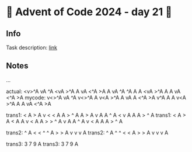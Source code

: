 # 🎄 Advent of Code 2024 - day 21 🎄

## Info

Task description: [link](https://adventofcode.com/2024/day/21)

## Notes

...

actual: <v<A >>^A vA ^A <vA <A A >>^A A vA <^A >A A vA ^A <vA >^A A <A >A <v<A >A >^A A A vA <^A >A
mycode: v<<A >>^A vA ^A v<<A >>^A A v<A <A >>^A A vA A <^A >A v<A >^A A <A >A v<A <A >>^A A A vA <^A >A

trans1: < A > A v < < A A > ^ A A > A v A A ^ A < v A A A > ^ A
trans1: < A > A < A A v < A A > > ^ A v A A ^ A v < A A A > ^ A

trans2: ^ A < < ^ ^ A > > A v v v A
trans2: ^ A ^ ^ < < A > > A v v v A

trans3: 3 7 9 A
trans3: 3 7 9 A
